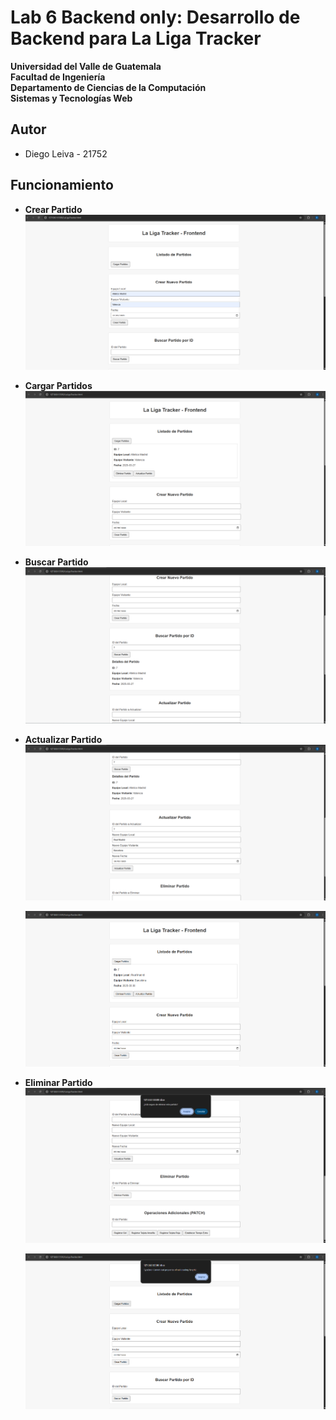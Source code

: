 # Lab 6 Backend only: Desarrollo de Backend para La Liga Tracker
 
 **Universidad del Valle de Guatemala**  
 **Facultad de Ingeniería**  
 **Departamento de Ciencias de la Computación**  
 **Sistemas y Tecnologías Web**  
 
## Autor
- Diego Leiva - 21752

## Funcionamiento

- **Crear Partido**
    ![crear-partido](/screenshots/crear-partido.png)

- **Cargar Partidos**
    ![cargar-patido](/screenshots/cargar-partido.png)

- **Buscar Partido**
    ![buscar-partido](/screenshots/buscar-partido.png)

- **Actualizar Partido**
    ![actualizar-partido](/screenshots/actualizar-partido.png)

    ![actualizado](/screenshots/partido-actualizado.png)

- **Eliminar Partido**
    ![eliminar-partido](/screenshots/eliminar-partido.png)

    ![db-limpia](/screenshots/listar-partidos-empty.png)
